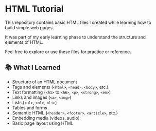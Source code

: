 # HTML Tutorial

This repository contains basic HTML files I created while learning how to build simple web pages.

It was part of my early learning phase to understand the structure and elements of HTML.

Feel free to explore or use these files for practice or reference.

## 📚 What I Learned

- Structure of an HTML document
- Tags and elements (`<html>`, `<head>`, `<body>`, etc.)
- Text formatting (`<h1>` to `<h6>`, `<p>`, `<strong>`, `<em>`)
- Links and images (`<a>`, `<img>`)
- Lists (`<ul>`, `<ol>`, `<li>`)
- Tables and forms
- Semantic HTML (`<header>`, `<footer>`, `<article>`, etc.)
- Embedding media (videos, audio)
- Basic page layout using HTML




